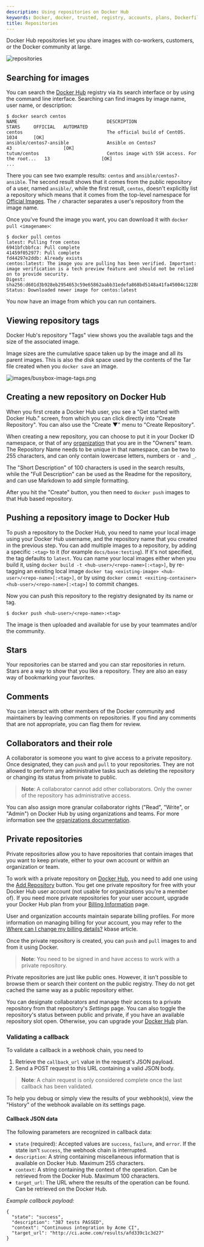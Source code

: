 ```yaml
---
description: Using repositories on Docker Hub
keywords: Docker, docker, trusted, registry, accounts, plans, Dockerfile, Docker Hub, webhooks, docs, documentation
title: Repositories
---
```


Docker Hub repositories let you share images with co-workers, customers, or the
Docker community at large.

![repositories](/docker-hub/images/repos.png)

## Searching for images

You can search the [Docker Hub](https://hub.docker.com) registry via its search
interface or by using the command line interface. Searching can find images by
image name, user name, or description:

    $ docker search centos
    NAME                                 DESCRIPTION                                     STARS     OFFICIAL   AUTOMATED
    centos                               The official build of CentOS.                   1034      [OK]
    ansible/centos7-ansible              Ansible on Centos7                              43                   [OK]
    tutum/centos                         Centos image with SSH access. For the root...   13                   [OK]
    ...

There you can see two example results: `centos` and `ansible/centos7-ansible`.
The second result shows that it comes from the public repository of a user,
named `ansible/`, while the first result, `centos`, doesn't explicitly list a
repository which means that it comes from the top-level namespace for [Official
Images](/docker-hub/official_images.md). The `/` character separates a user's
repository from the image name.

Once you've found the image you want, you can download it with `docker pull <imagename>`:

    $ docker pull centos
    latest: Pulling from centos
    6941bfcbbfca: Pull complete
    41459f052977: Pull complete
    fd44297e2ddb: Already exists
    centos:latest: The image you are pulling has been verified. Important: image verification is a tech preview feature and should not be relied on to provide security.
    Digest: sha256:d601d3b928eb2954653c59e65862aabb31edefa868bd5148a41fa45004c12288
    Status: Downloaded newer image for centos:latest

You now have an image from which you can run containers.

## Viewing repository tags

Docker Hub's repository "Tags" view shows you the available tags and the size
of the associated image.

Image sizes are the cumulative space taken up by the image and all its parent
images. This is also the disk space used by the contents of the Tar file created
when you `docker save` an image.

![images/busybox-image-tags.png](/docker-hub/images/busybox-image-tags.png)

## Creating a new repository on Docker Hub

When you first create a Docker Hub user, you see a "Get started with
Docker Hub." screen, from which you can click directly into "Create Repository".
You can also use the "Create &#x25BC;" menu to "Create Repository".

When creating a new repository, you can choose to put it in your Docker ID
namespace, or that of any [organization](/docker-hub/orgs.md) that you are in the "Owners"
team. The Repository Name needs to be unique in that namespace, can be two
to 255 characters, and can only contain lowercase letters, numbers or `-` and
`_`.

The "Short Description" of 100 characters is used in the search results,
while the "Full Description" can be used as the Readme for the repository, and
can use Markdown to add simple formatting.

After you hit the "Create" button, you then need to `docker push` images to that
Hub based repository.

<!-- TODO: show a created example, and then use it in subsequent sections -->

## Pushing a repository image to Docker Hub

To push a repository to the Docker Hub, you need to
name your local image using your Docker Hub username, and the
repository name that you created in the previous step.
You can add multiple images to a repository, by adding a specific `:<tag>` to
it (for example `docs/base:testing`). If it's not specified, the tag defaults to
`latest`.
You can name your local images either when you build it, using
`docker build -t <hub-user>/<repo-name>[:<tag>]`,
by re-tagging an existing local image `docker tag <existing-image> <hub-user>/<repo-name>[:<tag>]`,
or by using `docker commit <exiting-container> <hub-user>/<repo-name>[:<tag>]` to commit
changes.

Now you can push this repository to the registry designated by its name or tag.

    $ docker push <hub-user>/<repo-name>:<tag>

The image is then uploaded and available for use by your teammates and/or
the community.

## Stars

Your repositories can be starred and you can star repositories in return. Stars
are a way to show that you like a repository. They are also an easy way of
bookmarking your favorites.

## Comments

You can interact with other members of the Docker community and maintainers by
leaving comments on repositories. If you find any comments that are not
appropriate, you can flag them for review.

## Collaborators and their role

A collaborator is someone you want to give access to a private repository. Once
designated, they can `push` and `pull` to your repositories. They are not
allowed to perform any administrative tasks such as deleting the repository or
changing its status from private to public.

> **Note**:
> A collaborator cannot add other collaborators. Only the owner of
> the repository has administrative access.

You can also assign more granular collaborator rights ("Read", "Write", or
"Admin") on Docker Hub by using organizations and teams. For more information
see the [organizations documentation](/docker-hub/orgs.md).

## Private repositories

Private repositories allow you to have repositories that contain images that you
want to keep private, either to your own account or within an organization or
team.

To work with a private repository on [Docker Hub](https://hub.docker.com), you
need to add one using the [Add Repository](https://hub.docker.com/add/repository/) button. You get one private
repository for free with your Docker Hub user account (not usable for
organizations you're a member of). If you need more private repositories for your user account, upgrade
your Docker Hub plan from your [Billing Information](https://hub.docker.com/account/billing-plans/) page.

User and organization accounts maintain separate billing profiles. For more information on managing billing for your account, you may refer to the [Where can I change my billing details?](https://success.docker.com/article/where-can-i-change-my-billing-details) kbase article.

Once the private repository is created, you can `push` and `pull` images to and
from it using Docker.

> **Note**: You need to be signed in and have access to work with a
> private repository.

Private repositories are just like public ones. However, it isn't possible to
browse them or search their content on the public registry. They do not get
cached the same way as a public repository either.

You can designate collaborators and manage their access to a private
repository from that repository's *Settings* page. You can also toggle the
repository's status between public and private, if you have an available
repository slot open. Otherwise, you can upgrade your
[Docker Hub](https://hub.docker.com/account/billing-plans/) plan.

### Validating a callback

To validate a callback in a webhook chain, you need to

1. Retrieve the `callback_url` value in the request's JSON payload.
1. Send a POST request to this URL containing a valid JSON body.

> **Note**: A chain request is only considered complete once the last
> callback has been validated.

To help you debug or simply view the results of your webhook(s), view the
"History" of the webhook available on its settings page.

#### Callback JSON data

The following parameters are recognized in callback data:

* `state` (required): Accepted values are `success`, `failure`, and `error`.
  If the state isn't `success`, the webhook chain is interrupted.
* `description`: A string containing miscellaneous information that is
  available on Docker Hub. Maximum 255 characters.
* `context`: A string containing the context of the operation. Can be retrieved
  from the Docker Hub. Maximum 100 characters.
* `target_url`: The URL where the results of the operation can be found. Can be
  retrieved on the Docker Hub.

*Example callback payload:*

    {
      "state": "success",
      "description": "387 tests PASSED",
      "context": "Continuous integration by Acme CI",
      "target_url": "http://ci.acme.com/results/afd339c1c3d27"
    }
